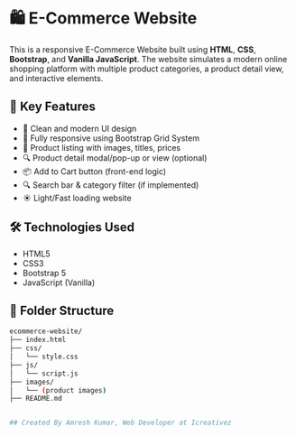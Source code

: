 # 🛍️ E-Commerce Website

This is a responsive E-Commerce Website built using **HTML**, **CSS**, **Bootstrap**, and **Vanilla JavaScript**. The website simulates a modern online shopping platform with multiple product categories, a product detail view, and interactive elements.

## 📌 Key Features

- 🧩 Clean and modern UI design
- 📱 Fully responsive using Bootstrap Grid System
- 🛒 Product listing with images, titles, prices
- 🔍 Product detail modal/pop-up or view (optional)
- 📦 Add to Cart button (front-end logic)
- 🔍 Search bar & category filter (if implemented)
- ☀️ Light/Fast loading website

## 🛠️ Technologies Used

- HTML5
- CSS3
- Bootstrap 5
- JavaScript (Vanilla)

## 📁 Folder Structure

```bash
ecommerce-website/
├── index.html
├── css/
│   └── style.css
├── js/
│   └── script.js
├── images/
│   └── (product images)
├── README.md


## Created By Amresh Kumar, Web Developer at Icreativez
